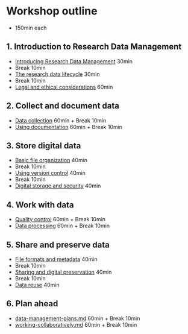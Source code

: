 # Workshop outline
- 150min each

## 1. Introduction to Research Data Management
- [Introducing Research Data Management](modules/introducing-rdm.md) 30min
- Break 10min
- [The research data lifecycle](modules/research-data-lifecycle.md) 30min
- Break 10min
- [Legal and ethical considerations](modules/legal-and-ethical.md) 60min

## 2. Collect and document data
- [Data collection](modules/data-collection.md) 60min + Break 10min
- [Using documentation](modules/data-documentation.md) 60min + Break 10min

## 3. Store digital data
<!-- ## Assure data usability -->

- [Basic file organization](modules/file-organization.md) 40min
- Break 10min
- [Using version control](modules/version-control.md) 40min
- Break 10min
- [Digital storage and security](modules/storage-backup-and-security.md) 40min

## 4. Work with data
- [Quality control](modules/quality-control.md) 60min + Break 10min
- [Data processing](modules/data-processing.md) 60min + Break 10min
<!-- - [Data visualization](modules/visualization.md) -->

## 5. Share and preserve data
- [File formats and metadata](modules/file-formats-and-metadata.md) 40min
- Break 10min
- [Sharing and digital preservation](modules/sharing-and-preserving.md) 40min
- Break 10min
- [Data reuse](modules/reusing-data.md) 40min

## 6. Plan ahead
- [data-management-plans.md](modules/data-management-plans.mdd) 60min + Break 10min
- [working-collaboratively.md](modules/working-collaboratively.md) 60min + Break 10min
